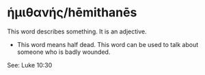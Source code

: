 # ἡμιθανής/hēmithanēs

This word describes something. It is an adjective.

* This word means half dead. This word can be used to talk about someone who is badly wounded.

See: Luke 10:30
